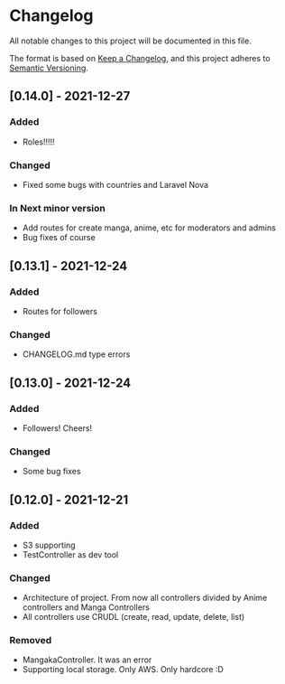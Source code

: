 # Changelog

All notable changes to this project will be documented in this file.

The format is based on [Keep a Changelog](https://keepachangelog.com/en/1.0.0/),
and this project adheres to [Semantic Versioning](https://semver.org/spec/v2.0.0.html).

## [0.14.0] - 2021-12-27
### Added
- Roles!!!!!
### Changed
- Fixed some bugs with countries and Laravel Nova
### In Next minor version
- Add routes for create manga, anime, etc for moderators and admins
- Bug fixes of course

## [0.13.1] - 2021-12-24
### Added
- Routes for followers
### Changed
- CHANGELOG.md type errors

## [0.13.0] - 2021-12-24
### Added
- Followers! Cheers!

### Changed
- Some bug fixes

## [0.12.0] - 2021-12-21
### Added
- S3 supporting
- TestController as dev tool

### Changed
- Architecture of project. From now all controllers divided by Anime controllers and Manga Controllers
- All controllers use CRUDL (create, read, update, delete, list)

### Removed
- MangakaController. It was an error
- Supporting local storage. Only AWS. Only hardcore :D
